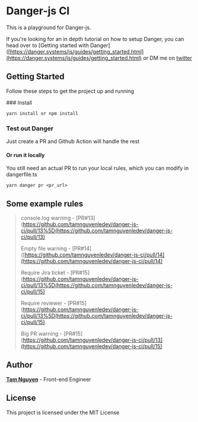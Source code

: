 # Danger-js CI

This is a playground for Danger-js.

If you're looking for an in depth tutorial on how to setup Danger, you can head over to [Getting started with Danger]([https://danger.systems/js/guides/getting_started.html](https://danger.systems/js/guides/getting_started.html) or DM me on [twitter](https://twitter.com/tamnguyenctg)

## Getting Started

Follow these steps to get the project up and running

### Install

```
yarn install or npm install
```

### Test out Danger

Just create a PR and Github Action will handle the rest

#### Or run it locally

You still need an actual PR to run your local rules, which you can modify in dangerfile.ts

```
yarn danger pr <pr_url>
```

## Some example rules

> console.log warning - [PR#13](https://github.com/tamnguyenledev/danger-js-ci/pull/13%5D(https://github.com/tamnguyenledev/danger-js-ci/pull/13)
> 
> Empty file warning - [PR#14]([https://github.com/tamnguyenledev/danger-js-ci/pull/14](https://github.com/tamnguyenledev/danger-js-ci/pull/14)
> 
> Require Jira ticket - [PR#15](https://github.com/tamnguyenledev/danger-js-ci/pull/13%5D(https://github.com/tamnguyenledev/danger-js-ci/pull/15)
> 
> Require reviewer - [PR#15](https://github.com/tamnguyenledev/danger-js-ci/pull/13%5D(https://github.com/tamnguyenledev/danger-js-ci/pull/15)
> 
> Big PR warning - [PR#15](https://github.com/tamnguyenledev/danger-js-ci/pull/13](https://github.com/tamnguyenledev/danger-js-ci/pull/15)

## Author

[**Tam Nguyen**](https://www.linkedin.com/in/tam-nguyen-5b5a8b174/) - Front-end Engineer

## License

This project is licensed under the MIT License
